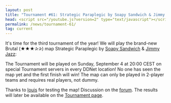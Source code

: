 ```yaml
---
layout: post
title: "Tournament #61: Strategic Paraplegic by Soapy Sandwich & Jimmy Jazz"
head: <script src="/youtube.js?version=2" type="text/javascript"></script>
permalink: /news/tournament-61/
tag: current
---
```


It's time for the third tournament of the year! We will play the brand-new Brutal (★★★✰✰) map Strategic Paraplegic by [Soapy Sandwich](https://ddnet.org/mappers/Soapy-32-Sandwich/) & [Jimmy Jazz](https://ddnet.org/mappers/Jimmy-32-Jazz/):

<div class="video-container"><div class="ytplayer" data-id="-QlS_KRqLSs"></div></div>

The Tournament will be played on Sunday, September 4 at 20:00 CEST on special Tournament servers in every DDNet location! No one has seen the map yet and the first finish will win! The map can only be played in 2-player teams and requires real players, not dummy.

Thanks to [louis](/mappers/louis/) for testing the map! Discussion on the [forum](//forum.ddnet.org/viewtopic.php?f=114&t=7527). The results will later be available on the [Tournament page](/tournaments/61/).
